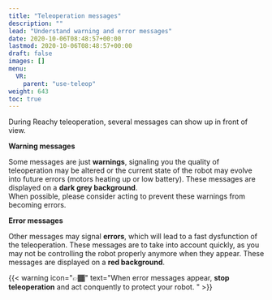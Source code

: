 ```yaml
---
title: "Teleoperation messages"
description: ""
lead: "Understand warning and error messages"
date: 2020-10-06T08:48:57+00:00
lastmod: 2020-10-06T08:48:57+00:00
draft: false
images: []
menu:
  VR:
    parent: "use-teleop"
weight: 643
toc: true
---
```


During Reachy teleoperation, several messages can show up in front of view.  

**Warning messages**  

Some messages are just **warnings**, signaling you the quality of teleoperation may be altered or the current state of the robot may evolve into future errors (motors heating up or low battery). These messages are displayed on a **dark grey background**.  
When possible, please consider acting to prevent these warnings from becoming errors.

**Error messages**  

Other messages may signal **errors**, which will lead to a fast dysfunction of the teleoperation. These messages are to take into account quickly, as you may not be controlling the robot properly anymore when they appear. These messages are displayed on a **red background**.  

{{< warning icon="👉🏾" text="When error messages appear, <b>stop teleoperation</b> and act conquently to protect your robot. " >}}
